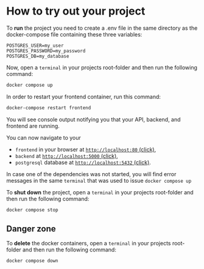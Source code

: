 # How to try out your project

To __run__ the project you need to create a .env file in the same directory as the docker-compose file containing these three variables:
```env
POSTGRES_USER=my_user
POSTGRES_PASSWORD=my_password
POSTGRES_DB=my_database
```

Now, open a `terminal` in your projects root-folder and then run the following command:
```bash
docker compose up
```

In order to restart your frontend container, run this command:
```bash
docker-compose restart frontend
```

You will see console output notifying you that your API, backend, and frontend are running.

You can now navigate to your
- `frontend` in your browser at [`http://localhost:80` (click)](http://localhost:80),
- `backend` at [`http://localhost:5000` (click)](http://localhost:5000),
- `postgresql` database at [`http://localhost:5432` (click)](http://localhost:5432).

In case one of the dependencies was not started, you will find error messages in the same `terminal` that was used to issue `docker compose up`

To __shut down__ the project, open a `terminal` in your projects root-folder and then run the following command:
```bash
docker compose stop
```
## Danger zone
To __delete__ the docker containers, open a `terminal` in your projects root-folder and then run the following command:
```bash
docker compose down
```